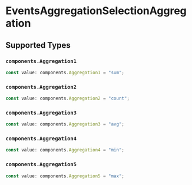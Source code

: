 # EventsAggregationSelectionAggregation


## Supported Types

### `components.Aggregation1`

```typescript
const value: components.Aggregation1 = "sum";
```

### `components.Aggregation2`

```typescript
const value: components.Aggregation2 = "count";
```

### `components.Aggregation3`

```typescript
const value: components.Aggregation3 = "avg";
```

### `components.Aggregation4`

```typescript
const value: components.Aggregation4 = "min";
```

### `components.Aggregation5`

```typescript
const value: components.Aggregation5 = "max";
```

